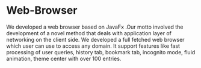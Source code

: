 # Web-Browser
We developed a web browser based on JavaFx .Our  motto involved the development of a novel method that deals with application layer of networking on the client side. We developed a full fetched web browser which user can use to access any domain. It support features like fast processing of user queries, history tab, bookmark tab, incognito mode, fluid animation, theme center with over 100 entries.
